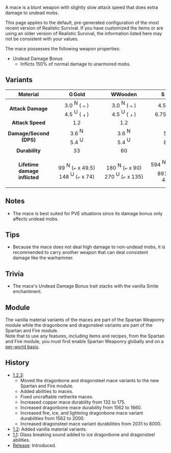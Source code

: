 A mace is a blunt weapon with slightly slow attack speed that does extra damage to undead mobs.

This page applies to the default, pre-generated configuration of the most recent version of Realistic Survival. If you have customized the items or are using
an older version of Realistic Survival, the information listed here may not be consistent with your values.

The mace possesses the following weapon properties:
- Undead Damage Bonus
  - Inflicts 150% of normal damage to unarmored mobs.

## Variants

|         **Material**          |                                                                                                                                                                                                                                             <img src="https://raw.githubusercontent.com/ValMobile/RealisticSurvival-Wiki/master/images/golden-mace-item.png" width="16" height="16" alt="Golden mace"/>**Gold**                                                                                                                                                                                                                                              |                                                                                                                                                                                                                                            <img src="https://raw.githubusercontent.com/ValMobile/RealisticSurvival-Wiki/master/images/wooden-mace-item.png" width="16" height="16" alt="Wooden mace"/>**Wooden**                                                                                                                                                                                                                                            |                                                                                                                                                                                                                                               <img src="https://raw.githubusercontent.com/ValMobile/RealisticSurvival-Wiki/master/images/stone-mace-item.png" width="16" height="16" alt="Stone mace"/>**Stone**                                                                                                                                                                                                                                               |                                                                                                                                                                                                                                             <img src="https://raw.githubusercontent.com/ValMobile/RealisticSurvival-Wiki/master/images/copper-mace-item.png" width="16" height="16" alt="Copper mace"/>**Copper**                                                                                                                                                                                                                                             |                                                                                                                                                                                                                                                  <img src="https://raw.githubusercontent.com/ValMobile/RealisticSurvival-Wiki/master/images/iron-mace-item.png" width="16" height="16" alt="Iron mace"/>**Iron**                                                                                                                                                                                                                                                  |                                                                                                                                                                                                                                               <img src="https://raw.githubusercontent.com/ValMobile/RealisticSurvival-Wiki/master/images/diamond-mace-item.png" width="16" height="16" alt="Diamond mace"/>**Diamond**                                                                                                                                                                                                                                               |                                                                                                                                                                                                                                            <img src="https://raw.githubusercontent.com/ValMobile/RealisticSurvival-Wiki/master/images/netherite-mace-item.png" width="16" height="16" alt="Netherite mace"/>**Netherite**                                                                                                                                                                                                                                             |                                                                                                                                                                                                                                         <img src="https://raw.githubusercontent.com/ValMobile/RealisticSurvival-Wiki/master/images/dragonbone-mace-item.png" width="16" height="16" alt="Dragonbone mace"/>**Dragonbone**                                                                                                                                                                                                                                          |                                                                                                                                                                                                                               <img src="https://raw.githubusercontent.com/ValMobile/RealisticSurvival-Wiki/master/images/dragonbone-flamed-mace-item.png" width="16" height="16" alt="Flamed dragonbone mace"/>**Flamed Dragonbone**                                                                                                                                                                                                                                |                                                                                                                                                                                                                                   <img src="https://raw.githubusercontent.com/ValMobile/RealisticSurvival-Wiki/master/images/dragonbone-iced-mace-item.png" width="16" height="16" alt="Iced dragonbone mace"/>**Iced Dragonbone**                                                                                                                                                                                                                                   |                                                                                                                                                                                                                           <img src="https://raw.githubusercontent.com/ValMobile/RealisticSurvival-Wiki/master/images/dragonbone-lightning-mace-item.png" width="16" height="16" alt="Lightning dragonbone mace"/>**Lightning Dragonbone**                                                                                                                                                                                                                            |                                                                                                                                                                                                                                   <img src="https://raw.githubusercontent.com/ValMobile/RealisticSurvival-Wiki/master/images/dragonsteel-fire-mace-item.png" width="16" height="16" alt="Fire dragonsteel mace"/>**Fire Dragonsteel**                                                                                                                                                                                                                                    |                                                                                                                                                                                                                                     <img src="https://raw.githubusercontent.com/ValMobile/RealisticSurvival-Wiki/master/images/dragonsteel-ice-mace-item.png" width="16" height="16" alt="Ice dragonsteel mace"/>**Ice Dragonsteel**                                                                                                                                                                                                                                     |                                                                                                                                                                                                                            <img src="https://raw.githubusercontent.com/ValMobile/RealisticSurvival-Wiki/master/images/dragonsteel-lightning-mace-item.png" width="16" height="16" alt="Lightning dragonsteel mace"/>**Lightning Dragonsteel**                                                                                                                                                                                                                            |
|:-----------------------------:|:------------------------------------------------------------------------------------------------------------------------------------------------------------------------------------------------------------------------------------------------------------------------------------------------------------------------------------------------------------------------------------------------------------------------------------------------------------------------------------------------------------------------------------------------------------------------------------------------------------------------------------------------------------:|:-----------------------------------------------------------------------------------------------------------------------------------------------------------------------------------------------------------------------------------------------------------------------------------------------------------------------------------------------------------------------------------------------------------------------------------------------------------------------------------------------------------------------------------------------------------------------------------------------------------------------------------------------------------:|:--------------------------------------------------------------------------------------------------------------------------------------------------------------------------------------------------------------------------------------------------------------------------------------------------------------------------------------------------------------------------------------------------------------------------------------------------------------------------------------------------------------------------------------------------------------------------------------------------------------------------------------------------------------:|:-------------------------------------------------------------------------------------------------------------------------------------------------------------------------------------------------------------------------------------------------------------------------------------------------------------------------------------------------------------------------------------------------------------------------------------------------------------------------------------------------------------------------------------------------------------------------------------------------------------------------------------------------------------:|:-----------------------------------------------------------------------------------------------------------------------------------------------------------------------------------------------------------------------------------------------------------------------------------------------------------------------------------------------------------------------------------------------------------------------------------------------------------------------------------------------------------------------------------------------------------------------------------------------------------------------------------------------------------------:|:--------------------------------------------------------------------------------------------------------------------------------------------------------------------------------------------------------------------------------------------------------------------------------------------------------------------------------------------------------------------------------------------------------------------------------------------------------------------------------------------------------------------------------------------------------------------------------------------------------------------------------------------------------------------:|:---------------------------------------------------------------------------------------------------------------------------------------------------------------------------------------------------------------------------------------------------------------------------------------------------------------------------------------------------------------------------------------------------------------------------------------------------------------------------------------------------------------------------------------------------------------------------------------------------------------------------------------------------------------------:|:------------------------------------------------------------------------------------------------------------------------------------------------------------------------------------------------------------------------------------------------------------------------------------------------------------------------------------------------------------------------------------------------------------------------------------------------------------------------------------------------------------------------------------------------------------------------------------------------------------------------------------------------------------------:|:-------------------------------------------------------------------------------------------------------------------------------------------------------------------------------------------------------------------------------------------------------------------------------------------------------------------------------------------------------------------------------------------------------------------------------------------------------------------------------------------------------------------------------------------------------------------------------------------------------------------------------------------------------------------:|:--------------------------------------------------------------------------------------------------------------------------------------------------------------------------------------------------------------------------------------------------------------------------------------------------------------------------------------------------------------------------------------------------------------------------------------------------------------------------------------------------------------------------------------------------------------------------------------------------------------------------------------------------------------------:|:--------------------------------------------------------------------------------------------------------------------------------------------------------------------------------------------------------------------------------------------------------------------------------------------------------------------------------------------------------------------------------------------------------------------------------------------------------------------------------------------------------------------------------------------------------------------------------------------------------------------------------------------------------------------:|:------------------------------------------------------------------------------------------------------------------------------------------------------------------------------------------------------------------------------------------------------------------------------------------------------------------------------------------------------------------------------------------------------------------------------------------------------------------------------------------------------------------------------------------------------------------------------------------------------------------------------------------------------------------------:|:------------------------------------------------------------------------------------------------------------------------------------------------------------------------------------------------------------------------------------------------------------------------------------------------------------------------------------------------------------------------------------------------------------------------------------------------------------------------------------------------------------------------------------------------------------------------------------------------------------------------------------------------------------------------:|:------------------------------------------------------------------------------------------------------------------------------------------------------------------------------------------------------------------------------------------------------------------------------------------------------------------------------------------------------------------------------------------------------------------------------------------------------------------------------------------------------------------------------------------------------------------------------------------------------------------------------------------------------------------------:|
|       **Attack Damage**       |     3.0 <img src="https://raw.githubusercontent.com/ValMobile/RealisticSurvival-Wiki/master/images/steve-skin-front.png" width="12" height="24" alt="Non-undead mob"/> (<img src="https://raw.githubusercontent.com/ValMobile/RealisticSurvival-Wiki/master/images/3-health-icon.png" width="18" height="9" alt="3 health icon"/>)<br>4.5 <img src="https://raw.githubusercontent.com/ValMobile/RealisticSurvival-Wiki/master/images/zombie-skin-front.png" width="12" height="24" alt="Undead mob"/> (<img src="https://raw.githubusercontent.com/ValMobile/RealisticSurvival-Wiki/master/images/4-health-icon.png" width="18" height="9" alt="4 health icon"/>)     |    3.0 <img src="https://raw.githubusercontent.com/ValMobile/RealisticSurvival-Wiki/master/images/steve-skin-front.png" width="12" height="24" alt="Non-undead mob"/> (<img src="https://raw.githubusercontent.com/ValMobile/RealisticSurvival-Wiki/master/images/3-health-icon.png" width="18" height="9" alt="3 health icon"/>)<br>4.5 <img src="https://raw.githubusercontent.com/ValMobile/RealisticSurvival-Wiki/master/images/zombie-skin-front.png" width="12" height="24" alt="Undead mob"/> (<img src="https://raw.githubusercontent.com/ValMobile/RealisticSurvival-Wiki/master/images/4-health-icon.png" width="18" height="9" alt="4 health icon"/>)     |     4.5 <img src="https://raw.githubusercontent.com/ValMobile/RealisticSurvival-Wiki/master/images/steve-skin-front.png" width="12" height="24" alt="Non-undead mob"/> (<img src="https://raw.githubusercontent.com/ValMobile/RealisticSurvival-Wiki/master/images/4-health-icon.png" width="18" height="9" alt="4 health icon"/>)<br>6.75 <img src="https://raw.githubusercontent.com/ValMobile/RealisticSurvival-Wiki/master/images/zombie-skin-front.png" width="12" height="24" alt="Undead mob"/> (<img src="https://raw.githubusercontent.com/ValMobile/RealisticSurvival-Wiki/master/images/6-health-icon.png" width="27" height="9" alt="6 health icon"/>)      |   5.25 <img src="https://raw.githubusercontent.com/ValMobile/RealisticSurvival-Wiki/master/images/steve-skin-front.png" width="12" height="24" alt="Non-undead mob"/> (<img src="https://raw.githubusercontent.com/ValMobile/RealisticSurvival-Wiki/master/images/5-health-icon.png" width="27" height="9" alt="5 health icon"/>)<br>7.875  <img src="https://raw.githubusercontent.com/ValMobile/RealisticSurvival-Wiki/master/images/zombie-skin-front.png" width="12" height="24" alt="Undead mob"/> (<img src="https://raw.githubusercontent.com/ValMobile/RealisticSurvival-Wiki/master/images/7-health-icon.png" width="36" height="9" alt="7 health icon"/>)    |       6.0 <img src="https://raw.githubusercontent.com/ValMobile/RealisticSurvival-Wiki/master/images/steve-skin-front.png" width="12" height="24" alt="Non-undead mob"/> (<img src="https://raw.githubusercontent.com/ValMobile/RealisticSurvival-Wiki/master/images/6-health-icon.png" width="27" height="9" alt="6 health icon"/>)<br>9.0 <img src="https://raw.githubusercontent.com/ValMobile/RealisticSurvival-Wiki/master/images/zombie-skin-front.png" width="12" height="24" alt="Undead mob"/> (<img src="https://raw.githubusercontent.com/ValMobile/RealisticSurvival-Wiki/master/images/9-health-icon.png" width="45" height="9" alt="9 health icon"/>)        |       7.5 <img src="https://raw.githubusercontent.com/ValMobile/RealisticSurvival-Wiki/master/images/steve-skin-front.png" width="12" height="24" alt="Non-undead mob"/> (<img src="https://raw.githubusercontent.com/ValMobile/RealisticSurvival-Wiki/master/images/7-health-icon.png" width="36" height="9" alt="7 health icon"/>)<br>11.25 <img src="https://raw.githubusercontent.com/ValMobile/RealisticSurvival-Wiki/master/images/zombie-skin-front.png" width="12" height="24" alt="Undead mob"/> (<img src="https://raw.githubusercontent.com/ValMobile/RealisticSurvival-Wiki/master/images/11-health-icon.png" width="54" height="9" alt="11 health icon"/>)       |        9.0 <img src="https://raw.githubusercontent.com/ValMobile/RealisticSurvival-Wiki/master/images/steve-skin-front.png" width="12" height="24" alt="Non-undead mob"/> (<img src="https://raw.githubusercontent.com/ValMobile/RealisticSurvival-Wiki/master/images/9-health-icon.png" width="45" height="9" alt="9 health icon"/>)<br>13.5 <img src="https://raw.githubusercontent.com/ValMobile/RealisticSurvival-Wiki/master/images/zombie-skin-front.png" width="12" height="24" alt="Undead mob"/> (<img src="https://raw.githubusercontent.com/ValMobile/RealisticSurvival-Wiki/master/images/13-health-icon.png" width="63" height="9" alt="13 health icon"/>)        |      8.0 <img src="https://raw.githubusercontent.com/ValMobile/RealisticSurvival-Wiki/master/images/steve-skin-front.png" width="12" height="24" alt="Non-undead mob"/> (<img src="https://raw.githubusercontent.com/ValMobile/RealisticSurvival-Wiki/master/images/8-health-icon.png" width="36" height="9" alt="8 health icon"/>)<br>12.0 <img src="https://raw.githubusercontent.com/ValMobile/RealisticSurvival-Wiki/master/images/zombie-skin-front.png" width="12" height="24" alt="Undead mob"/> (<img src="https://raw.githubusercontent.com/ValMobile/RealisticSurvival-Wiki/master/images/12-health-icon.png" width="54" height="9" alt="12 health icon"/>)       |      9.5 <img src="https://raw.githubusercontent.com/ValMobile/RealisticSurvival-Wiki/master/images/steve-skin-front.png" width="12" height="24" alt="Non-undead mob"/> (<img src="https://raw.githubusercontent.com/ValMobile/RealisticSurvival-Wiki/master/images/9-health-icon.png" width="45" height="9" alt="9 health icon"/>)<br>14.25 <img src="https://raw.githubusercontent.com/ValMobile/RealisticSurvival-Wiki/master/images/zombie-skin-front.png" width="12" height="24" alt="Undead mob"/> (<img src="https://raw.githubusercontent.com/ValMobile/RealisticSurvival-Wiki/master/images/14-health-icon.png" width="63" height="9" alt="14 health icon"/>)       |       9.5 <img src="https://raw.githubusercontent.com/ValMobile/RealisticSurvival-Wiki/master/images/steve-skin-front.png" width="12" height="24" alt="Non-undead mob"/> (<img src="https://raw.githubusercontent.com/ValMobile/RealisticSurvival-Wiki/master/images/9-health-icon.png" width="45" height="9" alt="9 health icon"/>)<br>14.25 <img src="https://raw.githubusercontent.com/ValMobile/RealisticSurvival-Wiki/master/images/zombie-skin-front.png" width="12" height="24" alt="Undead mob"/> (<img src="https://raw.githubusercontent.com/ValMobile/RealisticSurvival-Wiki/master/images/14-health-icon.png" width="63" height="9" alt="14 health icon"/>)       |       9.5 <img src="https://raw.githubusercontent.com/ValMobile/RealisticSurvival-Wiki/master/images/steve-skin-front.png" width="12" height="24" alt="Non-undead mob"/> (<img src="https://raw.githubusercontent.com/ValMobile/RealisticSurvival-Wiki/master/images/9-health-icon.png" width="45" height="9" alt="9 health icon"/>)<br>14.25 <img src="https://raw.githubusercontent.com/ValMobile/RealisticSurvival-Wiki/master/images/zombie-skin-front.png" width="12" height="24" alt="Undead mob"/> (<img src="https://raw.githubusercontent.com/ValMobile/RealisticSurvival-Wiki/master/images/14-health-icon.png" width="63" height="9" alt="14 health icon"/>)       |    25.0 <img src="https://raw.githubusercontent.com/ValMobile/RealisticSurvival-Wiki/master/images/zombie-skin-front.png" width="12" height="24" alt="Undead mob"/> (<img src="https://raw.githubusercontent.com/ValMobile/RealisticSurvival-Wiki/master/images/full-heart-icon.png" width="9" height="9" alt="Full heart"/> x 12.5)<br>37.5 <img src="https://raw.githubusercontent.com/ValMobile/RealisticSurvival-Wiki/master/images/zombie-skin-front.png" width="12" height="24" alt="Undead mob"/> (<img src="https://raw.githubusercontent.com/ValMobile/RealisticSurvival-Wiki/master/images/full-heart-icon.png" width="9" height="9" alt="Full heart"/> x 18.5)    |    25.0 <img src="https://raw.githubusercontent.com/ValMobile/RealisticSurvival-Wiki/master/images/zombie-skin-front.png" width="12" height="24" alt="Undead mob"/> (<img src="https://raw.githubusercontent.com/ValMobile/RealisticSurvival-Wiki/master/images/full-heart-icon.png" width="9" height="9" alt="Full heart"/> x 12.5)<br>37.5 <img src="https://raw.githubusercontent.com/ValMobile/RealisticSurvival-Wiki/master/images/zombie-skin-front.png" width="12" height="24" alt="Undead mob"/> (<img src="https://raw.githubusercontent.com/ValMobile/RealisticSurvival-Wiki/master/images/full-heart-icon.png" width="9" height="9" alt="Full heart"/> x 18.5)    |    25.0 <img src="https://raw.githubusercontent.com/ValMobile/RealisticSurvival-Wiki/master/images/zombie-skin-front.png" width="12" height="24" alt="Undead mob"/> (<img src="https://raw.githubusercontent.com/ValMobile/RealisticSurvival-Wiki/master/images/full-heart-icon.png" width="9" height="9" alt="Full heart"/> x 12.5)<br>37.5 <img src="https://raw.githubusercontent.com/ValMobile/RealisticSurvival-Wiki/master/images/zombie-skin-front.png" width="12" height="24" alt="Undead mob"/> (<img src="https://raw.githubusercontent.com/ValMobile/RealisticSurvival-Wiki/master/images/full-heart-icon.png" width="9" height="9" alt="Full heart"/> x 18.5)    |
|       **Attack Speed**        |                                                                                                                                                                                                                                                                                                                             1.2                                                                                                                                                                                                                                                                                                                              |                                                                                                                                                                                                                                                                                                                             1.2                                                                                                                                                                                                                                                                                                                             |                                                                                                                                                                                                                                                                                                                              1.2                                                                                                                                                                                                                                                                                                                               |                                                                                                                                                                                                                                                                                                                              1.2                                                                                                                                                                                                                                                                                                                              |                                                                                                                                                                                                                                                                                                                                1.2                                                                                                                                                                                                                                                                                                                                |                                                                                                                                                                                                                                                                                                                                 1.2                                                                                                                                                                                                                                                                                                                                  |                                                                                                                                                                                                                                                                                                                                  1.2                                                                                                                                                                                                                                                                                                                                  |                                                                                                                                                                                                                                                                                                                                1.2                                                                                                                                                                                                                                                                                                                                 |                                                                                                                                                                                                                                                                                                                                 1.2                                                                                                                                                                                                                                                                                                                                 |                                                                                                                                                                                                                                                                                                                                 1.2                                                                                                                                                                                                                                                                                                                                  |                                                                                                                                                                                                                                                                                                                                 1.2                                                                                                                                                                                                                                                                                                                                  |                                                                                                                                                                                                                                                                                                                                   1.2                                                                                                                                                                                                                                                                                                                                    |                                                                                                                                                                                                                                                                                                                                   1.2                                                                                                                                                                                                                                                                                                                                    |                                                                                                                                                                                                                                                                                                                                   1.2                                                                                                                                                                                                                                                                                                                                    |
|    **Damage/Second (DPS)**    |                                                                                                                                                                 3.6 <img src="https://raw.githubusercontent.com/ValMobile/RealisticSurvival-Wiki/master/images/steve-skin-front.png" width="12" height="24" alt="Non-undead mob"/><br>5.4 <img src="https://raw.githubusercontent.com/ValMobile/RealisticSurvival-Wiki/master/images/zombie-skin-front.png" width="12" height="24" alt="Undead mob"/>                                                                                                                                                                 |                                                                                                                                                                3.6 <img src="https://raw.githubusercontent.com/ValMobile/RealisticSurvival-Wiki/master/images/steve-skin-front.png" width="12" height="24" alt="Non-undead mob"/><br>5.4 <img src="https://raw.githubusercontent.com/ValMobile/RealisticSurvival-Wiki/master/images/zombie-skin-front.png" width="12" height="24" alt="Undead mob"/>                                                                                                                                                                 |                                                                                                                                                                  5.4 <img src="https://raw.githubusercontent.com/ValMobile/RealisticSurvival-Wiki/master/images/steve-skin-front.png" width="12" height="24" alt="Non-undead mob"/><br>8.1 <img src="https://raw.githubusercontent.com/ValMobile/RealisticSurvival-Wiki/master/images/zombie-skin-front.png" width="12" height="24" alt="Undead mob"/>                                                                                                                                                                  |                                                                                                                                                                 6.3 <img src="https://raw.githubusercontent.com/ValMobile/RealisticSurvival-Wiki/master/images/steve-skin-front.png" width="12" height="24" alt="Non-undead mob"/><br>9.45 <img src="https://raw.githubusercontent.com/ValMobile/RealisticSurvival-Wiki/master/images/zombie-skin-front.png" width="12" height="24" alt="Undead mob"/>                                                                                                                                                                 |                                                                                                                                                                   7.2 <img src="https://raw.githubusercontent.com/ValMobile/RealisticSurvival-Wiki/master/images/steve-skin-front.png" width="12" height="24" alt="Non-undead mob"/><br>10.8 <img src="https://raw.githubusercontent.com/ValMobile/RealisticSurvival-Wiki/master/images/zombie-skin-front.png" width="12" height="24" alt="Undead mob"/>                                                                                                                                                                   |                                                                                                                                                                    9.0 <img src="https://raw.githubusercontent.com/ValMobile/RealisticSurvival-Wiki/master/images/steve-skin-front.png" width="12" height="24" alt="Non-undead mob"/><br>13.5 <img src="https://raw.githubusercontent.com/ValMobile/RealisticSurvival-Wiki/master/images/zombie-skin-front.png" width="12" height="24" alt="Undead mob"/>                                                                                                                                                                     |                                                                                                                                                                    10.8 <img src="https://raw.githubusercontent.com/ValMobile/RealisticSurvival-Wiki/master/images/steve-skin-front.png" width="12" height="24" alt="Non-undead mob"/><br>16.2 <img src="https://raw.githubusercontent.com/ValMobile/RealisticSurvival-Wiki/master/images/zombie-skin-front.png" width="12" height="24" alt="Undead mob"/>                                                                                                                                                                     |                                                                                                                                                                   9.6 <img src="https://raw.githubusercontent.com/ValMobile/RealisticSurvival-Wiki/master/images/steve-skin-front.png" width="12" height="24" alt="Non-undead mob"/><br>14.4 <img src="https://raw.githubusercontent.com/ValMobile/RealisticSurvival-Wiki/master/images/zombie-skin-front.png" width="12" height="24" alt="Undead mob"/>                                                                                                                                                                    |                                                                                                                                                                   11.4 <img src="https://raw.githubusercontent.com/ValMobile/RealisticSurvival-Wiki/master/images/steve-skin-front.png" width="12" height="24" alt="Non-undead mob"/><br>17.1 <img src="https://raw.githubusercontent.com/ValMobile/RealisticSurvival-Wiki/master/images/zombie-skin-front.png" width="12" height="24" alt="Undead mob"/>                                                                                                                                                                    |                                                                                                                                                                    11.4 <img src="https://raw.githubusercontent.com/ValMobile/RealisticSurvival-Wiki/master/images/steve-skin-front.png" width="12" height="24" alt="Non-undead mob"/><br>17.1 <img src="https://raw.githubusercontent.com/ValMobile/RealisticSurvival-Wiki/master/images/zombie-skin-front.png" width="12" height="24" alt="Undead mob"/>                                                                                                                                                                    |                                                                                                                                                                    11.4 <img src="https://raw.githubusercontent.com/ValMobile/RealisticSurvival-Wiki/master/images/steve-skin-front.png" width="12" height="24" alt="Non-undead mob"/><br>17.1 <img src="https://raw.githubusercontent.com/ValMobile/RealisticSurvival-Wiki/master/images/zombie-skin-front.png" width="12" height="24" alt="Undead mob"/>                                                                                                                                                                    |                                                                                                                                                                      30.0 <img src="https://raw.githubusercontent.com/ValMobile/RealisticSurvival-Wiki/master/images/steve-skin-front.png" width="12" height="24" alt="Non-undead mob"/><br>45.0 <img src="https://raw.githubusercontent.com/ValMobile/RealisticSurvival-Wiki/master/images/zombie-skin-front.png" width="12" height="24" alt="Undead mob"/>                                                                                                                                                                      |                                                                                                                                                                      30.0 <img src="https://raw.githubusercontent.com/ValMobile/RealisticSurvival-Wiki/master/images/steve-skin-front.png" width="12" height="24" alt="Non-undead mob"/><br>45.0 <img src="https://raw.githubusercontent.com/ValMobile/RealisticSurvival-Wiki/master/images/zombie-skin-front.png" width="12" height="24" alt="Undead mob"/>                                                                                                                                                                      |                                                                                                                                                                      30.0 <img src="https://raw.githubusercontent.com/ValMobile/RealisticSurvival-Wiki/master/images/steve-skin-front.png" width="12" height="24" alt="Non-undead mob"/><br>45.0 <img src="https://raw.githubusercontent.com/ValMobile/RealisticSurvival-Wiki/master/images/zombie-skin-front.png" width="12" height="24" alt="Undead mob"/>                                                                                                                                                                      |
|        **Durability**         |                                                                                                                                                                                                                                          &nbsp;&nbsp;&nbsp;&nbsp;&nbsp;&nbsp;&nbsp;&nbsp;&nbsp;&nbsp;&nbsp;&nbsp;&nbsp;&nbsp;33&nbsp;&nbsp;&nbsp;&nbsp;&nbsp;&nbsp;&nbsp;&nbsp;&nbsp;&nbsp;&nbsp;&nbsp;&nbsp;&nbsp;                                                                                                                                                                                                                                          |                                                                                                                                                                                                                                                     &nbsp;&nbsp;&nbsp;&nbsp;&nbsp;&nbsp;&nbsp;&nbsp;&nbsp;&nbsp;&nbsp;&nbsp;60&nbsp;&nbsp;&nbsp;&nbsp;&nbsp;&nbsp;&nbsp;&nbsp;&nbsp;&nbsp;&nbsp;&nbsp;                                                                                                                                                                                                                                                      |                                                                                                                                                                                                                                                      &nbsp;&nbsp;&nbsp;&nbsp;&nbsp;&nbsp;&nbsp;&nbsp;&nbsp;&nbsp;&nbsp;&nbsp;132&nbsp;&nbsp;&nbsp;&nbsp;&nbsp;&nbsp;&nbsp;&nbsp;&nbsp;&nbsp;&nbsp;&nbsp;                                                                                                                                                                                                                                                       |                                                                                                                                                                                                                                                      &nbsp;&nbsp;&nbsp;&nbsp;&nbsp;&nbsp;&nbsp;&nbsp;&nbsp;&nbsp;&nbsp;&nbsp;175&nbsp;&nbsp;&nbsp;&nbsp;&nbsp;&nbsp;&nbsp;&nbsp;&nbsp;&nbsp;&nbsp;&nbsp;                                                                                                                                                                                                                                                      |                                                                                                                                                                                                                                      &nbsp;&nbsp;&nbsp;&nbsp;&nbsp;&nbsp;&nbsp;&nbsp;&nbsp;&nbsp;&nbsp;&nbsp;&nbsp;&nbsp;&nbsp;251&nbsp;&nbsp;&nbsp;&nbsp;&nbsp;&nbsp;&nbsp;&nbsp;&nbsp;&nbsp;&nbsp;&nbsp;&nbsp;&nbsp;&nbsp;                                                                                                                                                                                                                                      |                                                                                                                                                                                                                                       &nbsp;&nbsp;&nbsp;&nbsp;&nbsp;&nbsp;&nbsp;&nbsp;&nbsp;&nbsp;&nbsp;&nbsp;&nbsp;&nbsp;&nbsp;1562&nbsp;&nbsp;&nbsp;&nbsp;&nbsp;&nbsp;&nbsp;&nbsp;&nbsp;&nbsp;&nbsp;&nbsp;&nbsp;&nbsp;&nbsp;                                                                                                                                                                                                                                       |                                                                                                                                                                                                                                       &nbsp;&nbsp;&nbsp;&nbsp;&nbsp;&nbsp;&nbsp;&nbsp;&nbsp;&nbsp;&nbsp;&nbsp;&nbsp;&nbsp;&nbsp;2031&nbsp;&nbsp;&nbsp;&nbsp;&nbsp;&nbsp;&nbsp;&nbsp;&nbsp;&nbsp;&nbsp;&nbsp;&nbsp;&nbsp;&nbsp;                                                                                                                                                                                                                                        |                                                                                                                                                                                                                                      &nbsp;&nbsp;&nbsp;&nbsp;&nbsp;&nbsp;&nbsp;&nbsp;&nbsp;&nbsp;&nbsp;&nbsp;&nbsp;&nbsp;&nbsp;1660&nbsp;&nbsp;&nbsp;&nbsp;&nbsp;&nbsp;&nbsp;&nbsp;&nbsp;&nbsp;&nbsp;&nbsp;&nbsp;&nbsp;&nbsp;                                                                                                                                                                                                                                      |                                                                                                                                                                                                                    &nbsp;&nbsp;&nbsp;&nbsp;&nbsp;&nbsp;&nbsp;&nbsp;&nbsp;&nbsp;&nbsp;&nbsp;&nbsp;&nbsp;&nbsp;&nbsp;&nbsp;&nbsp;2000&nbsp;&nbsp;&nbsp;&nbsp;&nbsp;&nbsp;&nbsp;&nbsp;&nbsp;&nbsp;&nbsp;&nbsp;&nbsp;&nbsp;&nbsp;&nbsp;&nbsp;&nbsp;                                                                                                                                                                                                                     |                                                                                                                                                                                                                                       &nbsp;&nbsp;&nbsp;&nbsp;&nbsp;&nbsp;&nbsp;&nbsp;&nbsp;&nbsp;&nbsp;&nbsp;&nbsp;&nbsp;&nbsp;2000&nbsp;&nbsp;&nbsp;&nbsp;&nbsp;&nbsp;&nbsp;&nbsp;&nbsp;&nbsp;&nbsp;&nbsp;&nbsp;&nbsp;&nbsp;                                                                                                                                                                                                                                       |                                                                                                                                                                                                                     &nbsp;&nbsp;&nbsp;&nbsp;&nbsp;&nbsp;&nbsp;&nbsp;&nbsp;&nbsp;&nbsp;&nbsp;&nbsp;&nbsp;&nbsp;&nbsp;&nbsp;&nbsp;2000&nbsp;&nbsp;&nbsp;&nbsp;&nbsp;&nbsp;&nbsp;&nbsp;&nbsp;&nbsp;&nbsp;&nbsp;&nbsp;&nbsp;&nbsp;&nbsp;&nbsp;&nbsp;                                                                                                                                                                                                                     |                                                                                                                                                                                                                                         &nbsp;&nbsp;&nbsp;&nbsp;&nbsp;&nbsp;&nbsp;&nbsp;&nbsp;&nbsp;&nbsp;&nbsp;&nbsp;&nbsp;&nbsp;8000&nbsp;&nbsp;&nbsp;&nbsp;&nbsp;&nbsp;&nbsp;&nbsp;&nbsp;&nbsp;&nbsp;&nbsp;&nbsp;&nbsp;&nbsp;                                                                                                                                                                                                                                         |                                                                                                                                                                                                                                         &nbsp;&nbsp;&nbsp;&nbsp;&nbsp;&nbsp;&nbsp;&nbsp;&nbsp;&nbsp;&nbsp;&nbsp;&nbsp;&nbsp;&nbsp;8000&nbsp;&nbsp;&nbsp;&nbsp;&nbsp;&nbsp;&nbsp;&nbsp;&nbsp;&nbsp;&nbsp;&nbsp;&nbsp;&nbsp;&nbsp;                                                                                                                                                                                                                                         |                                                                                                                                                                                                                       &nbsp;&nbsp;&nbsp;&nbsp;&nbsp;&nbsp;&nbsp;&nbsp;&nbsp;&nbsp;&nbsp;&nbsp;&nbsp;&nbsp;&nbsp;&nbsp;&nbsp;&nbsp;8000&nbsp;&nbsp;&nbsp;&nbsp;&nbsp;&nbsp;&nbsp;&nbsp;&nbsp;&nbsp;&nbsp;&nbsp;&nbsp;&nbsp;&nbsp;&nbsp;&nbsp;&nbsp;                                                                                                                                                                                                                       |
| **Lifetime damage inflicted** | 99 <img src="https://raw.githubusercontent.com/ValMobile/RealisticSurvival-Wiki/master/images/steve-skin-front.png" width="12" height="24" alt="Non-undead mob"/>  (<img src="https://raw.githubusercontent.com/ValMobile/RealisticSurvival-Wiki/master/images/full-heart-icon.png" width="9" height="9" alt="Full heart"/> x 49.5)<br>148 <img src="https://raw.githubusercontent.com/ValMobile/RealisticSurvival-Wiki/master/images/zombie-skin-front.png" width="12" height="24" alt="Undead mob"/> (<img src="https://raw.githubusercontent.com/ValMobile/RealisticSurvival-Wiki/master/images/full-heart-icon.png" width="9" height="9" alt="Full heart"/> x 74) | 180 <img src="https://raw.githubusercontent.com/ValMobile/RealisticSurvival-Wiki/master/images/steve-skin-front.png" width="12" height="24" alt="Non-undead mob"/> (<img src="https://raw.githubusercontent.com/ValMobile/RealisticSurvival-Wiki/master/images/full-heart-icon.png" width="9" height="9" alt="Full heart"/> x 90)<br>270 <img src="https://raw.githubusercontent.com/ValMobile/RealisticSurvival-Wiki/master/images/zombie-skin-front.png" width="12" height="24" alt="Undead mob"/> (<img src="https://raw.githubusercontent.com/ValMobile/RealisticSurvival-Wiki/master/images/full-heart-icon.png" width="9" height="9" alt="Full heart"/> x 135) | 594 <img src="https://raw.githubusercontent.com/ValMobile/RealisticSurvival-Wiki/master/images/steve-skin-front.png" width="12" height="24" alt="Non-undead mob"/> (<img src="https://raw.githubusercontent.com/ValMobile/RealisticSurvival-Wiki/master/images/full-heart-icon.png" width="9" height="9" alt="Full heart"/> x 297)<br>891 <img src="https://raw.githubusercontent.com/ValMobile/RealisticSurvival-Wiki/master/images/zombie-skin-front.png" width="12" height="24" alt="Undead mob"/> (<img src="https://raw.githubusercontent.com/ValMobile/RealisticSurvival-Wiki/master/images/full-heart-icon.png" width="9" height="9" alt="Full heart"/> x 445.5) | 918 <img src="https://raw.githubusercontent.com/ValMobile/RealisticSurvival-Wiki/master/images/steve-skin-front.png" width="12" height="24" alt="Non-undead mob"/> (<img src="https://raw.githubusercontent.com/ValMobile/RealisticSurvival-Wiki/master/images/full-heart-icon.png" width="9" height="9" alt="Full heart"/> x 459)<br>1378 <img src="https://raw.githubusercontent.com/ValMobile/RealisticSurvival-Wiki/master/images/zombie-skin-front.png" width="12" height="24" alt="Undead mob"/> (<img src="https://raw.githubusercontent.com/ValMobile/RealisticSurvival-Wiki/master/images/full-heart-icon.png" width="9" height="9" alt="Full heart"/> x 689) | 1506 <img src="https://raw.githubusercontent.com/ValMobile/RealisticSurvival-Wiki/master/images/steve-skin-front.png" width="12" height="24" alt="Non-undead mob"/> (<img src="https://raw.githubusercontent.com/ValMobile/RealisticSurvival-Wiki/master/images/full-heart-icon.png" width="9" height="9" alt="Full heart"/> x 753)<br>2259 <img src="https://raw.githubusercontent.com/ValMobile/RealisticSurvival-Wiki/master/images/zombie-skin-front.png" width="12" height="24" alt="Undead mob"/> (<img src="https://raw.githubusercontent.com/ValMobile/RealisticSurvival-Wiki/master/images/full-heart-icon.png" width="9" height="9" alt="Full heart"/> x 1129.5) | 11715 <img src="https://raw.githubusercontent.com/ValMobile/RealisticSurvival-Wiki/master/images/steve-skin-front.png" width="12" height="24" alt="Non-undead mob"/> (<img src="https://raw.githubusercontent.com/ValMobile/RealisticSurvival-Wiki/master/images/full-heart-icon.png" width="9" height="9" alt="Full heart"/> x 5857.5)<br>17572 <img src="https://raw.githubusercontent.com/ValMobile/RealisticSurvival-Wiki/master/images/zombie-skin-front.png" width="12" height="24" alt="Undead mob"/> (<img src="https://raw.githubusercontent.com/ValMobile/RealisticSurvival-Wiki/master/images/full-heart-icon.png" width="9" height="9" alt="Full heart"/> x 8786) | 18279 <img src="https://raw.githubusercontent.com/ValMobile/RealisticSurvival-Wiki/master/images/steve-skin-front.png" width="12" height="24" alt="Non-undead mob"/> (<img src="https://raw.githubusercontent.com/ValMobile/RealisticSurvival-Wiki/master/images/full-heart-icon.png" width="9" height="9" alt="Full heart"/> x 9139.5)<br>27418 <img src="https://raw.githubusercontent.com/ValMobile/RealisticSurvival-Wiki/master/images/zombie-skin-front.png" width="12" height="24" alt="Undead mob"/> (<img src="https://raw.githubusercontent.com/ValMobile/RealisticSurvival-Wiki/master/images/full-heart-icon.png" width="9" height="9" alt="Full heart"/> x 13709) | 13280 <img src="https://raw.githubusercontent.com/ValMobile/RealisticSurvival-Wiki/master/images/steve-skin-front.png" width="12" height="24" alt="Non-undead mob"/> (<img src="https://raw.githubusercontent.com/ValMobile/RealisticSurvival-Wiki/master/images/full-heart-icon.png" width="9" height="9" alt="Full heart"/> x 6640)<br>19920 <img src="https://raw.githubusercontent.com/ValMobile/RealisticSurvival-Wiki/master/images/zombie-skin-front.png" width="12" height="24" alt="Undead mob"/> (<img src="https://raw.githubusercontent.com/ValMobile/RealisticSurvival-Wiki/master/images/full-heart-icon.png" width="9" height="9" alt="Full heart"/> x 9960) | 19000 <img src="https://raw.githubusercontent.com/ValMobile/RealisticSurvival-Wiki/master/images/steve-skin-front.png" width="12" height="24" alt="Non-undead mob"/> (<img src="https://raw.githubusercontent.com/ValMobile/RealisticSurvival-Wiki/master/images/full-heart-icon.png" width="9" height="9" alt="Full heart"/> x 9500)<br>28500 <img src="https://raw.githubusercontent.com/ValMobile/RealisticSurvival-Wiki/master/images/zombie-skin-front.png" width="12" height="24" alt="Undead mob"/> (<img src="https://raw.githubusercontent.com/ValMobile/RealisticSurvival-Wiki/master/images/full-heart-icon.png" width="9" height="9" alt="Full heart"/> x 14250) | 19000 <img src="https://raw.githubusercontent.com/ValMobile/RealisticSurvival-Wiki/master/images/steve-skin-front.png" width="12" height="24" alt="Non-undead mob"/>  (<img src="https://raw.githubusercontent.com/ValMobile/RealisticSurvival-Wiki/master/images/full-heart-icon.png" width="9" height="9" alt="Full heart"/> x 9500)<br>28500 <img src="https://raw.githubusercontent.com/ValMobile/RealisticSurvival-Wiki/master/images/zombie-skin-front.png" width="12" height="24" alt="Undead mob"/> (<img src="https://raw.githubusercontent.com/ValMobile/RealisticSurvival-Wiki/master/images/full-heart-icon.png" width="9" height="9" alt="Full heart"/> x 14250) | 19000 <img src="https://raw.githubusercontent.com/ValMobile/RealisticSurvival-Wiki/master/images/steve-skin-front.png" width="12" height="24" alt="Non-undead mob"/>  (<img src="https://raw.githubusercontent.com/ValMobile/RealisticSurvival-Wiki/master/images/full-heart-icon.png" width="9" height="9" alt="Full heart"/> x 9500)<br>28500 <img src="https://raw.githubusercontent.com/ValMobile/RealisticSurvival-Wiki/master/images/zombie-skin-front.png" width="12" height="24" alt="Undead mob"/> (<img src="https://raw.githubusercontent.com/ValMobile/RealisticSurvival-Wiki/master/images/full-heart-icon.png" width="9" height="9" alt="Full heart"/> x 14250) | 200000 <img src="https://raw.githubusercontent.com/ValMobile/RealisticSurvival-Wiki/master/images/steve-skin-front.png" width="12" height="24" alt="Non-undead mob"/> (<img src="https://raw.githubusercontent.com/ValMobile/RealisticSurvival-Wiki/master/images/full-heart-icon.png" width="9" height="9" alt="Full heart"/> x 100000)<br>300000 <img src="https://raw.githubusercontent.com/ValMobile/RealisticSurvival-Wiki/master/images/zombie-skin-front.png" width="12" height="24" alt="Undead mob"/> (<img src="https://raw.githubusercontent.com/ValMobile/RealisticSurvival-Wiki/master/images/full-heart-icon.png" width="9" height="9" alt="Full heart"/> x 150000) | 200000 <img src="https://raw.githubusercontent.com/ValMobile/RealisticSurvival-Wiki/master/images/steve-skin-front.png" width="12" height="24" alt="Non-undead mob"/> (<img src="https://raw.githubusercontent.com/ValMobile/RealisticSurvival-Wiki/master/images/full-heart-icon.png" width="9" height="9" alt="Full heart"/> x 100000)<br>300000 <img src="https://raw.githubusercontent.com/ValMobile/RealisticSurvival-Wiki/master/images/zombie-skin-front.png" width="12" height="24" alt="Undead mob"/> (<img src="https://raw.githubusercontent.com/ValMobile/RealisticSurvival-Wiki/master/images/full-heart-icon.png" width="9" height="9" alt="Full heart"/> x 150000) | 200000 <img src="https://raw.githubusercontent.com/ValMobile/RealisticSurvival-Wiki/master/images/steve-skin-front.png" width="12" height="24" alt="Non-undead mob"/> (<img src="https://raw.githubusercontent.com/ValMobile/RealisticSurvival-Wiki/master/images/full-heart-icon.png" width="9" height="9" alt="Full heart"/> x 100000)<br>300000 <img src="https://raw.githubusercontent.com/ValMobile/RealisticSurvival-Wiki/master/images/zombie-skin-front.png" width="12" height="24" alt="Undead mob"/> (<img src="https://raw.githubusercontent.com/ValMobile/RealisticSurvival-Wiki/master/images/full-heart-icon.png" width="9" height="9" alt="Full heart"/> x 150000) |

## Notes
- The mace is best suited for PVE situations since its damage bonus only affects undead mobs.

## Tips
- Because the mace does not deal high damage to non-undead mobs, it is recommended to carry another weapon that can deal consistent damage like the warhammer.

## Trivia
- The mace's Undead Damage Bonus trait stacks with the vanilla Smite enchantment.

## Module
The vanilla material variants of the maces are part of the Spartan Weaponry module while the
dragonbone and dragonsteel variants are part of the Spartan and Fire module.<br>
Note that to use any features, including items and recipes, from
the Spartan and Fire module, you must first enable Spartan Weaponry globally and on a [per-world basis](https://github.com/ValMobile/RealisticSurvival/wiki/Installing-Realistic-Survival#customizing-the-install).

## History
- [1.2.3](https://github.com/ValMobile/RealisticSurvival/wiki/1.2.3):
  - Moved the dragonbone and dragonsteel mace variants to the new Spartan and Fire module.
  - Added abilities to maces.
  - Fixed uncraftable netherite maces.
  - Increased copper mace durability from 132 to 175.
  - Increased dragonbone mace durability from 1562 to 1660.
  - Increased fire, ice, and lightning dragonbone mace variant durabilities from 1562 to 2000.
  - Increased dragonsteel mace variant durabilities from 2031 to 8000.
- [1.2](https://github.com/ValMobile/RealisticSurvival/wiki/1.2): Added vanilla material variants.
- [1.1](https://github.com/ValMobile/RealisticSurvival/wiki/1.1): Glass breaking sound added to ice dragonbone and dragonsteel abilities.
- [Release](https://github.com/ValMobile/RealisticSurvival/wiki/Release): Introduced.